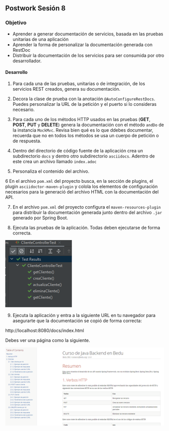 ## Postwork Sesión 8

### Objetivo
- Aprender a generar documentación de servicios, basada en las pruebas unitarias de una aplicación 
- Aprender la forma de personalizar la documentación generada con RestDoc
- Distribuir la documentación de los servicios para ser consumida por otro desarrollador.

#### Desarrollo   
1. Para cada una de las pruebas, unitarias o de integración, de los servicios REST creados, genera su documentación.

2. Decora la clase de prueba con la anotación `@AutoConfigureRestDocs`. Puedes personalizar la URL de la petición y el puerto si lo consideras necesario.

3. Para cada uno de los métodos HTTP usados en las pruebas (**GET**, **POST**, **PUT** y **DELETE**) genera la documentación con el método `andDo` de la instancia `MockMvc`. Revisa bien qué es lo que ddebes documentar, recuerda que no en todos los métodos se usa un cuerpo de petición o de respuesta. 

4. Dentro del directorio de código fuente de la aplicación crea un subdirectorio `docs` y dentro otro subdirectorio `asciidocs`. Adentro de este crea un archivo llamado `index.adoc`

5. Personaliza el contenido del archivo.

6 En el archivo `pom.xml` del proyecto busca, en la sección de plugins, el plugin `asciidoctor-maven-plugin` y colola los elementos de configuración necesarios para la generació del archivo HTML con la documentación del API.

7. En el archivo `pom.xml` del proyecto configura el `maven-resources-plugin` para distribuir la documentación generada junto dentro del archivo `.jar` generado por Spring Boot.

8. Ejecuta las pruebas de la aplicación. Todas deben ejecutarse de forma correcta.

![imagen](img/img_01.png)

9. Ejecuta la aplicación y entra a la siguiente URL en tu navegador para asegurarte que la documentación se copió de forma correcta:

http://localhost:8080/docs/index.html

Debes ver una página como la siguiente.

![imagen](img/img_02.png)

